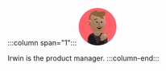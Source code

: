 :::column span="1":::
![A cartoon depiction of Irwin.](../../shared/media/irwin.png)

Irwin is the product manager.
:::column-end:::